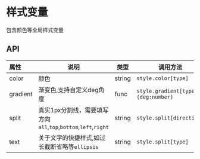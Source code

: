 # 样式变量

包含颜色等全局样式变量

## API

| 属性       | 说明             | 类型     | 调用方法                                     |
| :------- | -------------- | ------ | ---------------------------------------- |
| color    | 颜色             | string | `style.color[type]`               |
| gradient | 渐变色,支持自定义deg角度 | func   | `style.gradient[type](deg:number)` |
| split | 真实1px分割线，需要填写方向`all`,`top`,`bottom`,`left`,`right` | string   | `style.split[direction]` |
| text | 关于文字的快捷样式,如过长截断省略等`ellipsis` | string   | `style.split[type]` |
